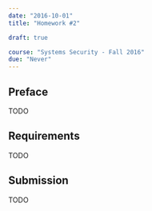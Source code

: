 ```yaml
---
date: "2016-10-01"
title: "Homework #2"

draft: true

course: "Systems Security - Fall 2016"
due: "Never"
---
```


## Preface
TODO

## Requirements
TODO

## Submission
TODO